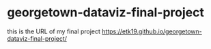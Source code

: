# georgetown-dataviz-final-project

this is the URL of my final project https://etk19.github.io/georgetown-dataviz-final-project/
